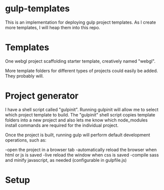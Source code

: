# gulp-templates
This is an implementation for deploying gulp project templates. As I create more templates, I will heap them into this repo.

# Templates

One webgl project scaffolding starter template, creatively named "webgl". 

More template folders for different types of projects could easily be added. 
They probably will.

# Project generator

I have a shell script called "gulpinit". Running gulpinit will allow me to select which project template to build.
The "gulpinit" shell script copies template folders into a new project and also lets me know which 
node_modules install commands are required for the individual project.

Once the project is built, running gulp will perform default development operations, such as:

-open the project in a browser tab
-automatically reload the browser when html or js is saved
-live reload the window when css is saved
-compile sass and minify javascript, as needed (configurable in gulpfile.js)

# Setup

